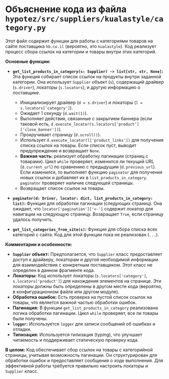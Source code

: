 # Объяснение кода из файла `hypotez/src/suppliers/kualastyle/category.py`

Этот файл содержит функции для работы с категориями товаров на сайте поставщика `hb.co.il` (вероятно, это `kualastyle`).  Код реализует процесс сбора ссылок на категории и товары внутри этих категорий.

**Основные функции:**

* **`get_list_products_in_category(s: Supplier) -> list[str, str, None]`:** Эта функция собирает список ссылок на продукты внутри заданной категории.  Она использует `Supplier` объект (`s`), содержащий драйвер (`s.driver`), локаторы (`s.locators`), и другую информацию о поставщике.
    * Инициализирует драйвер (`d = s.driver`) и локаторы (`l = s.locators['category']`).
    * Ожидает 1 секунду (`d.wait(1)`).
    * Выполняет действия, связанные с закрытием баннера (если таковой есть, `d.execute_locator(s.locators['product']['close_banner'])`).
    * Прокручивает страницу (`d.scroll()`).
    * Использует `d.execute_locator(l['product_links'])` для получения списка ссылок на товары.  Если список пуст, выводит предупреждение и возвращает `None`.
    * **Важная часть:** реализует обработку пагинации (страниц с товарами). Цикл `while` проверяет, изменился ли текущий URL (`d.current_url`) по сравнению с предыдущим (`d.previous_url`).  Если изменился, то выполняет функцию `paginator` для получения новых ссылок и добавляет их в `list_products_in_category`.  `paginator` проверяет наличие следующей страницы.
    * Возвращает список ссылок на товары.

* **`paginator(d: Driver, locator: dict, list_products_in_category: list)`:** Функция для обработки пагинации (следующих страниц).  Она ожидает, что `locator['pagination']['<-']` содержит локатор для навигации на следующую страницу.  Возвращает `True`, если страницу удалось получить.

* **`get_list_categories_from_site(s)`:** Функция для сбора списка всех категорий с сайта.  Код для этой функции пока не реализован (`...`).

**Комментарии и особенности:**

* **`Supplier` объект:**  Предполагается, что `Supplier` класс предоставляет доступ к драйверу, локаторам и другой необходимой информации для взаимодействия с конкретным поставщиком.  Этот класс не определен в данном фрагменте кода.
* **Локаторы:** Код использует локаторы (`s.locators['category']`, `s.locators['product']`) для нахождения элементов на странице.  Эти локаторы должны быть определены в другом месте кода (вероятно, в конфигурационном файле или другом модуле).
* **Обработка ошибок:** Есть проверка на пустой список ссылок на товары, что является важной частью обработки ошибок.
* **Пагинация:**  В функции `get_list_products_in_category` реализована логика обработки пагинации.  Цикл `while` проверяет, все ли товары были получены.
* **`logger`:**  Используется `logger` для записи сообщений об ошибках и отладки.
* **Типизация:**  Используется типизация (typing), что улучшает читаемость и поддерживает статическую проверку кода.


**В целом:**  Код обеспечивает сбор ссылок на товары с категорийной страницы, учитывая возможность пагинации.  Он структурирован для обработки ошибок и предоставляет сообщения о ходе выполнения.  Для эффективной работы требуется правильно настроить локаторы и `Supplier` класс.